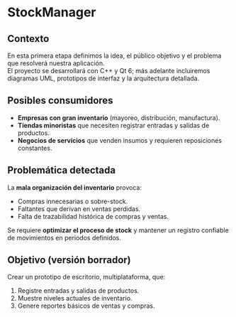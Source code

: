# StockManager 

## Contexto
En esta primera etapa definimos la idea, el público objetivo y el problema que resolverá nuestra aplicación.  
El proyecto se desarrollará con C++ y Qt 6; más adelante incluiremos diagramas UML, prototipos de interfaz y la arquitectura detallada.

## Posibles consumidores
- **Empresas con gran inventario** (mayoreo, distribución, manufactura).  
- **Tiendas minoristas** que necesiten registrar entradas y salidas de productos.  
- **Negocios de servicios** que venden insumos y requieren reposiciones constantes.

## Problemática detectada
La **mala organización del inventario** provoca:
- Compras innecesarias o sobre-stock.
- Faltantes que derivan en ventas perdidas.
- Falta de trazabilidad histórica de compras y ventas.

Se requiere **optimizar el proceso de stock** y mantener un registro confiable de movimientos en periodos definidos.

## Objetivo (versión borrador)
Crear un prototipo de escritorio, multiplataforma, que:
1. Registre entradas y salidas de productos.
2. Muestre niveles actuales de inventario.
3. Genere reportes básicos de ventas y compras.